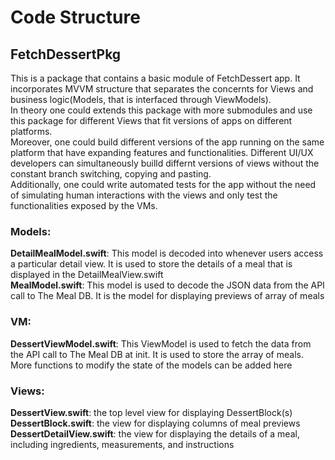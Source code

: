 # Code Structure
## FetchDessertPkg
This is a package that contains a basic module of FetchDessert app. It incorporates MVVM structure that separates the concernts for Views and business logic(Models, that is interfaced through ViewModels).</br>
In theory one could extends this package with more submodules and use this package for different Views that fit versions of apps on different platforms.</br>
Moreover, one could build different versions of the app running on the same platform that have expanding features and functionalities. Different UI/UX developers can simultaneously builld differnt versions of views without the constant branch switching, copying and pasting.</br>
Additionally, one could write automated tests for the app without the need of simulating human interactions with the views and only test the functionalities exposed by the VMs.</br>

### Models:
**DetailMealModel.swift**: This model is decoded into whenever users access a particular detail view. It is used to store the details of a meal that is displayed in the DetailMealView.swift</br>
**MealModel.swift**: This model is used to decode the JSON data from the API call to The Meal DB. It is the model for displaying previews of array of meals</br>

### VM:
**DessertViewModel.swift**: This ViewModel is used to fetch the data from the API call to The Meal DB at init. It is used to store the array of meals. More functions to modify the state of the models can be added here</br>

### Views:
**DessertView.swift**: the top level view for displaying DessertBlock(s)
**DessertBlock.swift**: the view for displaying columns of meal previews
**DessertDetailView.swift**: the view for displaying the details of a meal, including ingredients, measurements, and instructions</br>